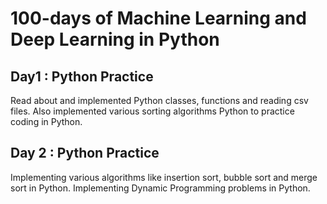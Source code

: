 # 100-days of Machine Learning and Deep Learning in Python
## Day1 : Python Practice
Read about and implemented Python classes, functions and reading csv files. Also implemented various sorting algorithms Python to practice coding in Python.
## Day 2 : Python Practice
Implementing various algorithms like insertion sort, bubble sort and merge sort in Python. Implementing Dynamic Programming problems in Python.

